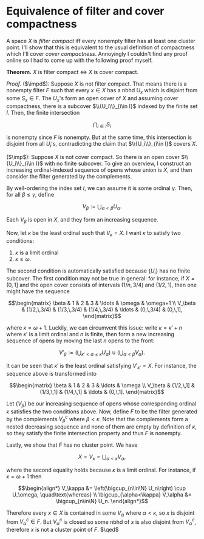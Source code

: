 # Equivalence of filter and cover compactness


A space $X$ is *filter compact* iff every nonempty filter has at least
one cluster point. I'll show that this is equivalent to the usual
definition of compactness which I'll cover *cover
compactness*. Annoyingly I couldn't find any proof online so I had to
come up with the following proof myself.

**Theorem.** $X$ is filter compact $\iff$ $X$ is cover compact.

*Proof.* ($\impd$): Suppose $X$ is not filter compact. That means
there is a nonempty filter $F$ such that every $x\in X$ has a nbhd
$U_x$ which is disjoint from some $S_x\in F$. The $U_x$'s form an open
cover of $X$ and assuming cover compactness, there is a subcover
$\\{U_i\\}_{i\in I}$ indexed by the finite set $I$. Then, the finite
intersection 

$$\bigcap_{i\in I} S_i$$

is nonempty since $F$ is nonempty. But at the same time, this
intersection is disjoint from all $U_i$'s, contradicting the claim
that $\\{U_i\\}_{i\in I}$ covers $X$.

($\imp$): Suppose $X$ is not cover compact. So there is an open cover
$\\{U_i\\}_{i\in I}$ with no finite subcover. To give an overview, I
construct an increasing ordinal-indexed sequence of opens whose union
is $X$, and then consider the filter generated by the complements.

By well-ordering the index set $I$, we can assume it is some ordinal
$\gamma$. Then, for all $\beta\le\gamma$, define

$$V_\beta := \bigcup_{\alpha<\beta} U_\alpha.$$

Each $V_\beta$ is open in $X$, and they form an increasing sequence.

Now, let $\kappa$ be the least ordinal such that $V_\kappa=X$. I want $\kappa$ to satisfy two conditions:
1. $\kappa$ is a limit ordinal
2. $\kappa\ge\omega$.

The second condition is automatically satisfied because $\{U_i\}$ has
no finite subcover. The first condition may not be true in general:
for instance, if $X=(0,1]$ and the open cover consists of intervals
$(1/n,3/4)$ and $(1/2,1]$, then one might have the sequence

$$\begin{matrix}
\beta & 1 & 2 & 3 & \ldots & \omega & \omega+1 \\
V_\beta & (1/2,\,3/4) & (1/3,\,3/4) & (1/4,\,3/4) & \ldots & (0,\,3/4) & (0,\,1],
\end{matrix}$$

where $\kappa=\omega+1$. Luckily, we can circumvent this issue: write
$\kappa=\kappa'+n$ where $\kappa'$ is a limit ordinal and $n$ is
finite, then form a new increasing sequence of opens by moving the
last $n$ opens to the front:

$$V'_\beta := \left(\bigcup_{\kappa'<\alpha\le\kappa} U_\alpha\right)
\cup \left(\bigcup_{\alpha<\beta} V_\alpha\right).$$

It can be seen that $\kappa'$ is the least ordinal satisfying
$V'_{\kappa'}=X$. For instance, the sequence above is transformed into

$$\begin{matrix}
\beta & 1 & 2 & 3 & \ldots & \omega \\
V_\beta & (1/2,\,1] & (1/3,\,1] & (1/4,\,1] & \ldots & (0,\,1].
\end{matrix}$$

Let $\{V_\beta\}$ be our increasing sequence of opens whose
corresponding ordinal $\kappa$ satisfies the two conditions
above. Now, define $F$ to be the filter generated by the complements
$V_\beta^c$ where $\beta<\kappa$. Note that the complements form a
nested decreasing sequence and none of them are empty by definition of
$\kappa$, so they satisfy the finite intersection property and thus
$F$ is nonempty.

Lastly, we show that $F$ has no cluster point. We have

$$X = V_\kappa = \bigcup_{\alpha<\kappa} V_\alpha,$$

where the second equality holds because $\kappa$ is a limit ordinal. For instance, if $\kappa=\omega+1$ then

$$\begin{align*}
    V_\kappa &= \left(\bigcup_{n\in\N} U_n\right) \cup U_\omega, \quad\text{whereas} \\
    \bigcup_{\alpha<\kappa} V_\alpha &= \bigcup_{n\in\N} U_n.
\end{align*}$$

Therefore every $x\in X$ is contained in some $V_\alpha$ where
$\alpha<\kappa$, so $x$ is disjoint from $V_\alpha^c\in F$. But
$V_\alpha^c$ is closed so some nbhd of $x$ is also disjoint from
$V_\alpha^c$, therefore $x$ is not a cluster point of $F$. $\qed$